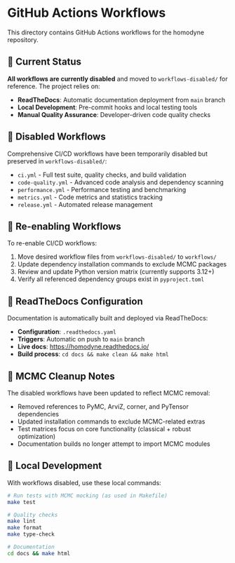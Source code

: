 # GitHub Actions Workflows

This directory contains GitHub Actions workflows for the homodyne repository.

## 🚀 Current Status

**All workflows are currently disabled** and moved to `workflows-disabled/` for
reference. The project relies on:

- **ReadTheDocs**: Automatic documentation deployment from `main` branch
- **Local Development**: Pre-commit hooks and local testing tools
- **Manual Quality Assurance**: Developer-driven code quality checks

## 📁 Disabled Workflows

Comprehensive CI/CD workflows have been temporarily disabled but preserved in
`workflows-disabled/`:

- `ci.yml` - Full test suite, quality checks, and build validation
- `code-quality.yml` - Advanced code analysis and dependency scanning
- `performance.yml` - Performance testing and benchmarking
- `metrics.yml` - Code metrics and statistics tracking
- `release.yml` - Automated release management

## 🔄 Re-enabling Workflows

To re-enable CI/CD workflows:

1. Move desired workflow files from `workflows-disabled/` to `workflows/`
1. Update dependency installation commands to exclude MCMC packages
1. Review and update Python version matrix (currently supports 3.12+)
1. Verify all referenced dependency groups exist in `pyproject.toml`

## 📖 ReadTheDocs Configuration

Documentation is automatically built and deployed via ReadTheDocs:

- **Configuration**: `.readthedocs.yaml`
- **Triggers**: Automatic on push to `main` branch
- **Live docs**: https://homodyne.readthedocs.io/
- **Build process**: `cd docs && make clean && make html`

## 🧹 MCMC Cleanup Notes

The disabled workflows have been updated to reflect MCMC removal:

- Removed references to PyMC, ArviZ, corner, and PyTensor dependencies
- Updated installation commands to exclude MCMC-related extras
- Test matrices focus on core functionality (classical + robust optimization)
- Documentation builds no longer attempt to import MCMC modules

## 🔧 Local Development

With workflows disabled, use these local commands:

```bash
# Run tests with MCMC mocking (as used in Makefile)
make test

# Quality checks
make lint
make format
make type-check

# Documentation
cd docs && make html
```
